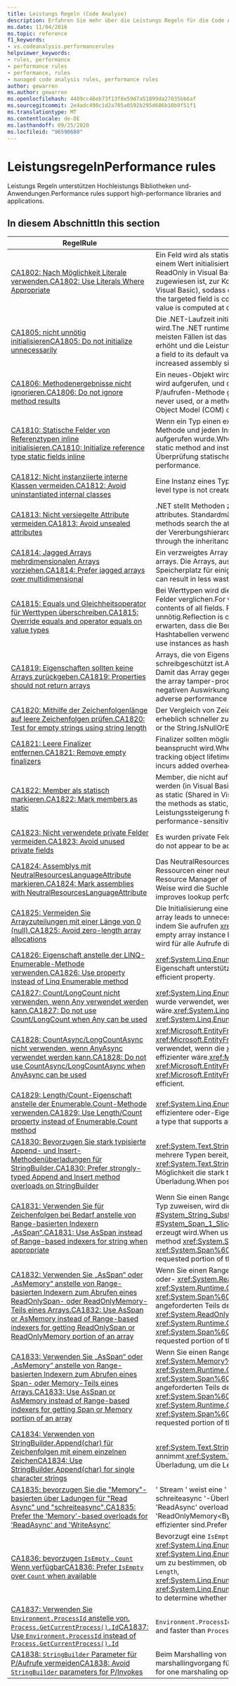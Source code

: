 ```yaml
---
title: Leistungs Regeln (Code Analyse)
description: Erfahren Sie mehr über die Leistungs Regeln für die Code Analyse.
ms.date: 11/04/2016
ms.topic: reference
f1_keywords:
- vs.codeanalysis.performancerules
helpviewer_keywords:
- rules, performance
- performance rules
- performance, rules
- managed code analysis rules, performance rules
author: gewarren
ms.author: gewarren
ms.openlocfilehash: 4409cc46eb73f13f8e59d7a51899da27035bb6af
ms.sourcegitcommit: 2e4adc490c1d2a705a0592b295d606b10b9f51f1
ms.translationtype: MT
ms.contentlocale: de-DE
ms.lasthandoff: 09/25/2020
ms.locfileid: "96590680"
---
```

# <a name="performance-rules"></a><span data-ttu-id="c8ee5-103">Leistungsregeln</span><span class="sxs-lookup"><span data-stu-id="c8ee5-103">Performance rules</span></span>

<span data-ttu-id="c8ee5-104">Leistungs Regeln unterstützen Hochleistungs Bibliotheken und-Anwendungen.</span><span class="sxs-lookup"><span data-stu-id="c8ee5-104">Performance rules support high-performance libraries and applications.</span></span>

## <a name="in-this-section"></a><span data-ttu-id="c8ee5-105">In diesem Abschnitt</span><span class="sxs-lookup"><span data-stu-id="c8ee5-105">In this section</span></span>

| <span data-ttu-id="c8ee5-106">Regel</span><span class="sxs-lookup"><span data-stu-id="c8ee5-106">Rule</span></span> | <span data-ttu-id="c8ee5-107">Beschreibung</span><span class="sxs-lookup"><span data-stu-id="c8ee5-107">Description</span></span> |
| - | - |
| [<span data-ttu-id="c8ee5-108">CA1802: Nach Möglichkeit Literale verwenden.</span><span class="sxs-lookup"><span data-stu-id="c8ee5-108">CA1802: Use Literals Where Appropriate</span></span>](ca1802.md) | <span data-ttu-id="c8ee5-109">Ein Feld wird als statisch und schreibgeschützt deklariert (in Visual Basic freigegeben und schreibgeschützt) und mit einem Wert initialisiert, der zur Kompilierzeit berechnet werden kann.</span><span class="sxs-lookup"><span data-stu-id="c8ee5-109">A field is declared static and read-only (Shared and ReadOnly in Visual Basic), and is initialized with a value that is computable at compile time.</span></span> <span data-ttu-id="c8ee5-110">Da der Wert, der dem Zielfeld zugewiesen ist, zur Kompilierzeit komprimiert werden kann, ändern Sie die Deklaration in ein Konstantenfeld (Konstantenin Visual Basic), sodass der Wert zur Kompilierzeit anstelle der Laufzeit berechnet wird.</span><span class="sxs-lookup"><span data-stu-id="c8ee5-110">Because the value that is assigned to the targeted field is computable at compile time, change the declaration to a const (Const in Visual Basic) field so that the value is computed at compile time instead of at run time.</span></span> |
| [<span data-ttu-id="c8ee5-111">CA1805: nicht unnötig initialisieren</span><span class="sxs-lookup"><span data-stu-id="c8ee5-111">CA1805: Do not initialize unnecessarily</span></span>](ca1805.md) | <span data-ttu-id="c8ee5-112">Die .NET-Laufzeit initialisiert alle Felder von Verweis Typen mit ihren Standardwerten, bevor der Konstruktor ausgeführt wird.</span><span class="sxs-lookup"><span data-stu-id="c8ee5-112">The .NET runtime initializes all fields of reference types to their default values before running the constructor.</span></span> <span data-ttu-id="c8ee5-113">In den meisten Fällen ist das explizite Initialisieren eines Felds auf seinen Standardwert redundant, wodurch Wartungskosten erhöht und die Leistung beeinträchtigt werden kann (z. b. mit erhöhter assemblygröße).</span><span class="sxs-lookup"><span data-stu-id="c8ee5-113">In most cases, explicitly initializing a field to its default value is redundant, which adds to maintenance costs and may degrade performance (such as with increased assembly size).</span></span> |
| [<span data-ttu-id="c8ee5-114">CA1806: Methodenergebnisse nicht ignorieren.</span><span class="sxs-lookup"><span data-stu-id="c8ee5-114">CA1806: Do not ignore method results</span></span>](ca1806.md) | <span data-ttu-id="c8ee5-115">Ein neues-Objekt wird erstellt, aber nie verwendet, oder eine Methode, die eine neue Zeichenfolge erstellt und zurückgibt, wird aufgerufen, und die neue Zeichenfolge wird nie verwendet, oder eine Component Object Model (com)-oder P/aufrufen-Methode gibt ein HRESULT oder einen Fehlercode zurück, das nie verwendet wird.</span><span class="sxs-lookup"><span data-stu-id="c8ee5-115">A new object is created but never used, or a method that creates and returns a new string is called and the new string is never used, or a Component Object Model (COM) or P/Invoke method returns an HRESULT or error code that is never used.</span></span> |
| [<span data-ttu-id="c8ee5-116">CA1810: Statische Felder von Referenztypen inline initialisieren.</span><span class="sxs-lookup"><span data-stu-id="c8ee5-116">CA1810: Initialize reference type static fields inline</span></span>](ca1810.md) | <span data-ttu-id="c8ee5-117">Wenn ein Typ einen expliziten statischen Konstruktor deklariert, überprüft der JIT-Compiler (Just in Time) jede statische Methode und jeden Instanzenkonstruktor des Typs. Dadurch wird sichergestellt, dass der statische Konstruktor zuvor aufgerufen wurde.</span><span class="sxs-lookup"><span data-stu-id="c8ee5-117">When a type declares an explicit static constructor, the just-in-time (JIT) compiler adds a check to each static method and instance constructor of the type to make sure that the static constructor was previously called.</span></span> <span data-ttu-id="c8ee5-118">Durch die Überprüfung statischer Konstruktoren kann die Leistung herabgesetzt werden.</span><span class="sxs-lookup"><span data-stu-id="c8ee5-118">Static constructor checks can decrease performance.</span></span> |
| [<span data-ttu-id="c8ee5-119">CA1812: Nicht instanziierte interne Klassen vermeiden.</span><span class="sxs-lookup"><span data-stu-id="c8ee5-119">CA1812: Avoid uninstantiated internal classes</span></span>](ca1812.md) | <span data-ttu-id="c8ee5-120">Eine Instanz eines Typs auf Assemblyebene wird nicht durch Code in der Assembly erstellt.</span><span class="sxs-lookup"><span data-stu-id="c8ee5-120">An instance of an assembly-level type is not created by code in the assembly.</span></span> |
| [<span data-ttu-id="c8ee5-121">CA1813: Nicht versiegelte Attribute vermeiden.</span><span class="sxs-lookup"><span data-stu-id="c8ee5-121">CA1813: Avoid unsealed attributes</span></span>](ca1813.md) | <span data-ttu-id="c8ee5-122">.NET stellt Methoden zum Abrufen von benutzerdefinierten Attributen bereit.</span><span class="sxs-lookup"><span data-stu-id="c8ee5-122">.NET provides methods for retrieving custom attributes.</span></span> <span data-ttu-id="c8ee5-123">Standardmäßig wird mit diesen Methoden die Attributvererbungshierarchie durchsucht.</span><span class="sxs-lookup"><span data-stu-id="c8ee5-123">By default, these methods search the attribute inheritance hierarchy.</span></span> <span data-ttu-id="c8ee5-124">Durch Verwendung eines versiegelten Attributs wird das Durchsuchen der Vererbungshierarchie unterbunden und die Leistung u. U. verbessert.</span><span class="sxs-lookup"><span data-stu-id="c8ee5-124">Sealing the attribute eliminates the search through the inheritance hierarchy and can improve performance.</span></span> |
| [<span data-ttu-id="c8ee5-125">CA1814: Jagged Arrays mehrdimensionalen Arrays vorziehen.</span><span class="sxs-lookup"><span data-stu-id="c8ee5-125">CA1814: Prefer jagged arrays over multidimensional</span></span>](ca1814.md) | <span data-ttu-id="c8ee5-126">Ein verzweigtes Array ist ein Array, dessen Elemente wiederum Arrays sind.</span><span class="sxs-lookup"><span data-stu-id="c8ee5-126">A jagged array is an array whose elements are arrays.</span></span> <span data-ttu-id="c8ee5-127">Die Arrays, aus denen die Elemente bestehen, können unterschiedlich groß sein, was zu weniger Verlust von Speicherplatz für einige Datenmengen führen kann.</span><span class="sxs-lookup"><span data-stu-id="c8ee5-127">The arrays that make up the elements can be of different sizes, which can result in less wasted space for some sets of data.</span></span> |
| [<span data-ttu-id="c8ee5-128">CA1815: Equals und Gleichheitsoperator für Werttypen überschreiben.</span><span class="sxs-lookup"><span data-stu-id="c8ee5-128">CA1815: Override equals and operator equals on value types</span></span>](ca1815.md) | <span data-ttu-id="c8ee5-129">Bei Werttypen wird die Reflection-Bibliothek von der geerbten Implementierung von Equals verwendet und der Inhalt aller Felder verglichen.</span><span class="sxs-lookup"><span data-stu-id="c8ee5-129">For value types, the inherited implementation of Equals uses the Reflection library and compares the contents of all fields.</span></span> <span data-ttu-id="c8ee5-130">Reflection ist rechenintensiv, und das Überprüfen eines jeden Felds auf Gleichheit ist eventuell unnötig.</span><span class="sxs-lookup"><span data-stu-id="c8ee5-130">Reflection is computationally expensive, and comparing every field for equality might be unnecessary.</span></span> <span data-ttu-id="c8ee5-131">Wenn Sie erwarten, dass die Benutzer Instanzen vergleichen oder sortieren bzw. dass sie die Instanzen als Schlüssel für Hashtabellen verwenden, sollte der Werttyp Equals implementieren.</span><span class="sxs-lookup"><span data-stu-id="c8ee5-131">If you expect users to compare or sort instances, or to use instances as hash table keys, your value type should implement Equals.</span></span> |
| [<span data-ttu-id="c8ee5-132">CA1819: Eigenschaften sollten keine Arrays zurückgeben.</span><span class="sxs-lookup"><span data-stu-id="c8ee5-132">CA1819: Properties should not return arrays</span></span>](ca1819.md) | <span data-ttu-id="c8ee5-133">Arrays, die von Eigenschaften zurückgegeben werden, sind nicht schreibgeschützt, auch wenn die Eigenschaft schreibgeschützt ist.</span><span class="sxs-lookup"><span data-stu-id="c8ee5-133">Arrays that are returned by properties are not write-protected, even if the property is read-only.</span></span> <span data-ttu-id="c8ee5-134">Damit das Array gegen Manipulationen geschützt bleibt, muss die Eigenschaft eine Kopie des Arrays zurückgeben.</span><span class="sxs-lookup"><span data-stu-id="c8ee5-134">To keep the array tamper-proof, the property must return a copy of the array.</span></span> <span data-ttu-id="c8ee5-135">Normalerweise verstehen die Benutzer nicht, welche negativen Auswirkungen der Aufruf einer solchen Eigenschaft auf die Leistung hat.</span><span class="sxs-lookup"><span data-stu-id="c8ee5-135">Typically, users will not understand the adverse performance implications of calling such a property.</span></span> |
| [<span data-ttu-id="c8ee5-136">CA1820: Mithilfe der Zeichenfolgenlänge auf leere Zeichenfolgen prüfen.</span><span class="sxs-lookup"><span data-stu-id="c8ee5-136">CA1820: Test for empty strings using string length</span></span>](ca1820.md) | <span data-ttu-id="c8ee5-137">Der Vergleich von Zeichenfolgen mit der String.Length-Eigenschaft oder der String.IsNullOrEmpty-Methode führt erheblich schneller zu Ergebnissen als das Verwenden von Equals.</span><span class="sxs-lookup"><span data-stu-id="c8ee5-137">Comparing strings by using the String.Length property or the String.IsNullOrEmpty method is significantly faster than using Equals.</span></span> |
| [<span data-ttu-id="c8ee5-138">CA1821: Leere Finalizer entfernen.</span><span class="sxs-lookup"><span data-stu-id="c8ee5-138">CA1821: Remove empty finalizers</span></span>](ca1821.md) | <span data-ttu-id="c8ee5-139">Finalizer sollten möglichst vermieden werden, da durch Verfolgung der Objektlebensdauer zusätzliche Leistung beansprucht wird.</span><span class="sxs-lookup"><span data-stu-id="c8ee5-139">Whenever you can, avoid finalizers because of the additional performance overhead that is involved in tracking object lifetime.</span></span> <span data-ttu-id="c8ee5-140">Ein leerer Finalizer verursacht zusätzlichen Aufwand ohne jeglichen Vorteil.</span><span class="sxs-lookup"><span data-stu-id="c8ee5-140">An empty finalizer incurs added overhead without any benefit.</span></span> |
| [<span data-ttu-id="c8ee5-141">CA1822: Member als statisch markieren.</span><span class="sxs-lookup"><span data-stu-id="c8ee5-141">CA1822: Mark members as static</span></span>](ca1822.md) | <span data-ttu-id="c8ee5-142">Member, die nicht auf Instanzdaten oder Aufrufen von Instanzmethoden zugreifen, können als statisch gekennzeichnet werden (in Visual Basic freigegeben).</span><span class="sxs-lookup"><span data-stu-id="c8ee5-142">Members that do not access instance data or call instance methods can be marked as static (Shared in Visual Basic).</span></span> <span data-ttu-id="c8ee5-143">Danach gibt der Compiler nicht virtuelle Aufrufsites an diese Member aus.</span><span class="sxs-lookup"><span data-stu-id="c8ee5-143">After you mark the methods as static, the compiler will emit nonvirtual call sites to these members.</span></span> <span data-ttu-id="c8ee5-144">Dies kann zu einer messbaren Leistungssteigerung für leistungsabhängigen Code führen.</span><span class="sxs-lookup"><span data-stu-id="c8ee5-144">This can give you a measurable performance gain for performance-sensitive code.</span></span> |
| [<span data-ttu-id="c8ee5-145">CA1823: Nicht verwendete private Felder vermeiden.</span><span class="sxs-lookup"><span data-stu-id="c8ee5-145">CA1823: Avoid unused private fields</span></span>](ca1823.md) | <span data-ttu-id="c8ee5-146">Es wurden private Felder erkannt, auf die in der Assembly anscheinend kein Zugriff erfolgt.</span><span class="sxs-lookup"><span data-stu-id="c8ee5-146">Private fields were detected that do not appear to be accessed in the assembly.</span></span> |
| [<span data-ttu-id="c8ee5-147">CA1824: Assemblys mit NeutralResourcesLanguageAttribute markieren.</span><span class="sxs-lookup"><span data-stu-id="c8ee5-147">CA1824: Mark assemblies with NeutralResourcesLanguageAttribute</span></span>](ca1824.md) | <span data-ttu-id="c8ee5-148">Das NeutralResourcesLanguage-Attribut informiert den Ressourcen-Manager der Sprache, die verwendet wurde, um die Ressourcen einer neutralen Kultur für eine Assembly anzuzeigen.</span><span class="sxs-lookup"><span data-stu-id="c8ee5-148">The NeutralResourcesLanguage attribute informs the Resource Manager of the language that was used to display the resources of a neutral culture for an assembly.</span></span> <span data-ttu-id="c8ee5-149">Auf diese Weise wird die Suchleistung für die erste zu ladende Ressource verbessert und Ihr Workingset kann sich verkleinern.</span><span class="sxs-lookup"><span data-stu-id="c8ee5-149">This improves lookup performance for the first resource that you load and can reduce your working set.</span></span> |
| [<span data-ttu-id="c8ee5-150">CA1825: Vermeiden Sie Arrayzuteilungen mit einer Länge von 0 (null).</span><span class="sxs-lookup"><span data-stu-id="c8ee5-150">CA1825: Avoid zero-length array allocations</span></span>](ca1825.md) | <span data-ttu-id="c8ee5-151">Die Initialisierung eines Arrays der Länge 0 (null) führt zu einer unnötigen Speicher Belegung.</span><span class="sxs-lookup"><span data-stu-id="c8ee5-151">Initializing a zero-length array leads to unnecessary memory allocation.</span></span> <span data-ttu-id="c8ee5-152">Verwenden Sie stattdessen die statisch zugeordnete leere Array Instanz, indem Sie aufrufen <xref:System.Array.Empty%2A?displayProperty=nameWithType> .</span><span class="sxs-lookup"><span data-stu-id="c8ee5-152">Instead, use the statically allocated empty array instance by calling <xref:System.Array.Empty%2A?displayProperty=nameWithType>.</span></span> <span data-ttu-id="c8ee5-153">Die Speicher Belegung wird für alle Aufrufe dieser Methode freigegeben.</span><span class="sxs-lookup"><span data-stu-id="c8ee5-153">The memory allocation is shared across all invocations of this method.</span></span> |
| [<span data-ttu-id="c8ee5-154">CA1826: Eigenschaft anstelle der LINQ-Enumerable-Methode verwenden.</span><span class="sxs-lookup"><span data-stu-id="c8ee5-154">CA1826: Use property instead of Linq Enumerable method</span></span>](ca1826.md) | <span data-ttu-id="c8ee5-155"><xref:System.Linq.Enumerable> Die LINQ-Methode wurde für einen Typ verwendet, der eine äquivalente, effizientere Eigenschaft unterstützt.</span><span class="sxs-lookup"><span data-stu-id="c8ee5-155"><xref:System.Linq.Enumerable> LINQ method was used on a type that supports an equivalent, more efficient property.</span></span> |
| [<span data-ttu-id="c8ee5-156">CA1827: Count/LongCount nicht verwenden, wenn Any verwendet werden kann.</span><span class="sxs-lookup"><span data-stu-id="c8ee5-156">CA1827: Do not use Count/LongCount when Any can be used</span></span>](ca1827.md) | <span data-ttu-id="c8ee5-157"><xref:System.Linq.Enumerable.Count%2A> die-Methode oder die- <xref:System.Linq.Enumerable.LongCount%2A> Methode wurde verwendet, wenn die <xref:System.Linq.Enumerable.Any%2A> Methode effizienter wäre.</span><span class="sxs-lookup"><span data-stu-id="c8ee5-157"><xref:System.Linq.Enumerable.Count%2A> or <xref:System.Linq.Enumerable.LongCount%2A> method was used where <xref:System.Linq.Enumerable.Any%2A> method would be more efficient.</span></span> |
| [<span data-ttu-id="c8ee5-158">CA1828: CountAsync/LongCountAsync nicht verwenden, wenn AnyAsync verwendet werden kann.</span><span class="sxs-lookup"><span data-stu-id="c8ee5-158">CA1828: Do not use CountAsync/LongCountAsync when AnyAsync can be used</span></span>](ca1828.md) | <span data-ttu-id="c8ee5-159"><xref:Microsoft.EntityFrameworkCore.EntityFrameworkQueryableExtensions.CountAsync%2A> die-Methode oder die- <xref:Microsoft.EntityFrameworkCore.EntityFrameworkQueryableExtensions.LongCountAsync%2A> Methode wurde verwendet, wenn die <xref:Microsoft.EntityFrameworkCore.EntityFrameworkQueryableExtensions.AnyAsync%2A> Methode effizienter wäre.</span><span class="sxs-lookup"><span data-stu-id="c8ee5-159"><xref:Microsoft.EntityFrameworkCore.EntityFrameworkQueryableExtensions.CountAsync%2A> or <xref:Microsoft.EntityFrameworkCore.EntityFrameworkQueryableExtensions.LongCountAsync%2A> method was used where <xref:Microsoft.EntityFrameworkCore.EntityFrameworkQueryableExtensions.AnyAsync%2A> method would be more efficient.</span></span> |
| [<span data-ttu-id="c8ee5-160">CA1829: Length/Count-Eigenschaft anstelle der Enumerable.Count-Methode verwenden.</span><span class="sxs-lookup"><span data-stu-id="c8ee5-160">CA1829: Use Length/Count property instead of Enumerable.Count method</span></span>](ca1829.md) | <span data-ttu-id="c8ee5-161"><xref:System.Linq.Enumerable.Count%2A> Die LINQ-Methode wurde für einen Typ verwendet, der eine äquivalente, effizientere oder-Eigenschaft unterstützt `Length` `Count` .</span><span class="sxs-lookup"><span data-stu-id="c8ee5-161"><xref:System.Linq.Enumerable.Count%2A> LINQ method was used on a type that supports an equivalent, more efficient `Length` or `Count` property.</span></span> |
| [<span data-ttu-id="c8ee5-162">CA1830: Bevorzugen Sie stark typisierte Append- und Insert-Methodenüberladungen für StringBuilder.</span><span class="sxs-lookup"><span data-stu-id="c8ee5-162">CA1830: Prefer strongly-typed Append and Insert method overloads on StringBuilder</span></span>](ca1830.md) | <span data-ttu-id="c8ee5-163"><xref:System.Text.StringBuilder.Append%2A> und <xref:System.Text.StringBuilder.Insert%2A> Stellen über Ladungen für mehrere Typen bereit, die über System. String hinausgehen.</span><span class="sxs-lookup"><span data-stu-id="c8ee5-163"><xref:System.Text.StringBuilder.Append%2A> and <xref:System.Text.StringBuilder.Insert%2A> provide overloads for multiple types beyond System.String.</span></span>  <span data-ttu-id="c8ee5-164">Bevorzugen Sie nach Möglichkeit die stark typisierten über Ladungen über die Verwendung von ToString () und der Zeichen folgen basierten Überladung.</span><span class="sxs-lookup"><span data-stu-id="c8ee5-164">When possible, prefer the strongly-typed overloads over using ToString() and the string-based overload.</span></span> |
| [<span data-ttu-id="c8ee5-165">CA1831: Verwenden Sie für Zeichenfolgen bei Bedarf anstelle von Range-basierten Indexern „AsSpan“.</span><span class="sxs-lookup"><span data-stu-id="c8ee5-165">CA1831: Use AsSpan instead of Range-based indexers for string when appropriate</span></span>](ca1831.md) | <span data-ttu-id="c8ee5-166">Wenn Sie einen Range-Indexer für eine Zeichenfolge verwenden und den Wert implizit einem "Read onlyspan"- &lt; Char- &gt; Typ zuweisen, wird die-Methode <xref:System.String.Substring%2A?#System_String_Substring_System_Int32_System_Int32_> anstelle von verwendet <xref:System.Span%601.Slice%2A?#System_Span_1_Slice_System_Int32_System_Int32_> , wodurch eine Kopie des angeforderten Teils der Zeichenfolge erzeugt wird.</span><span class="sxs-lookup"><span data-stu-id="c8ee5-166">When using a range-indexer on a string and implicitly assigning the value to a ReadOnlySpan&lt;char&gt; type, the method <xref:System.String.Substring%2A?#System_String_Substring_System_Int32_System_Int32_> will be used instead of <xref:System.Span%601.Slice%2A?#System_Span_1_Slice_System_Int32_System_Int32_>, which produces a copy of requested portion of the string.</span></span> |
| [<span data-ttu-id="c8ee5-167">CA1832: Verwenden Sie „AsSpan“ oder „AsMemory“ anstelle von Range-basierten Indexern zum Abrufen eines ReadOnlySpan- oder ReadOnlyMemory-Teils eines Arrays.</span><span class="sxs-lookup"><span data-stu-id="c8ee5-167">CA1832: Use AsSpan or AsMemory instead of Range-based indexers for getting ReadOnlySpan or ReadOnlyMemory portion of an array</span></span>](ca1832.md) | <span data-ttu-id="c8ee5-168">Wenn Sie einen Range-Indexer für ein Array verwenden und den Wert implizit einem- <xref:System.ReadOnlySpan%601> oder- <xref:System.ReadOnlyMemory%601> Typ zuweisen, wird die-Methode <xref:System.Runtime.CompilerServices.RuntimeHelpers.GetSubArray%2A> anstelle von verwendet <xref:System.Span%601.Slice%2A?#System_Span_1_Slice_System_Int32_System_Int32_> , wodurch eine Kopie des angeforderten Teils des Arrays erzeugt wird.</span><span class="sxs-lookup"><span data-stu-id="c8ee5-168">When using a range-indexer on an array and implicitly assigning the value to a <xref:System.ReadOnlySpan%601> or <xref:System.ReadOnlyMemory%601> type, the method <xref:System.Runtime.CompilerServices.RuntimeHelpers.GetSubArray%2A> will be used instead of <xref:System.Span%601.Slice%2A?#System_Span_1_Slice_System_Int32_System_Int32_>, which produces a copy of requested portion of the array.</span></span> |
| [<span data-ttu-id="c8ee5-169">CA1833: Verwenden Sie „AsSpan“ oder „AsMemory“ anstelle von Range-basierten Indexern zum Abrufen eines Span- oder Memory-Teils eines Arrays.</span><span class="sxs-lookup"><span data-stu-id="c8ee5-169">CA1833: Use AsSpan or AsMemory instead of Range-based indexers for getting Span or Memory portion of an array</span></span>](ca1833.md) | <span data-ttu-id="c8ee5-170">Wenn Sie einen Range-Indexer für ein Array verwenden und den Wert implizit einem- <xref:System.Span%601> oder- <xref:System.Memory%601> Typ zuweisen, wird die-Methode <xref:System.Runtime.CompilerServices.RuntimeHelpers.GetSubArray%2A> anstelle von verwendet <xref:System.Span%601.Slice%2A?#System_Span_1_Slice_System_Int32_System_Int32_> , wodurch eine Kopie des angeforderten Teils des Arrays erzeugt wird.</span><span class="sxs-lookup"><span data-stu-id="c8ee5-170">When using a range-indexer on an array and implicitly assigning the value to a <xref:System.Span%601> or <xref:System.Memory%601> type, the method <xref:System.Runtime.CompilerServices.RuntimeHelpers.GetSubArray%2A> will be used instead of <xref:System.Span%601.Slice%2A?#System_Span_1_Slice_System_Int32_System_Int32_>, which produces a copy of requested portion of the array.</span></span> |
| [<span data-ttu-id="c8ee5-171">CA1834: Verwenden von StringBuilder.Append(char) für Zeichenfolgen mit einem einzelnen Zeichen</span><span class="sxs-lookup"><span data-stu-id="c8ee5-171">CA1834: Use StringBuilder.Append(char) for single character strings</span></span>](ca1834.md) | <span data-ttu-id="c8ee5-172"><xref:System.Text.StringBuilder> verfügt über eine-Überladung `Append` , die einen `char` als sein Argument annimmt.</span><span class="sxs-lookup"><span data-stu-id="c8ee5-172"><xref:System.Text.StringBuilder> has an `Append` overload that takes a `char` as its argument.</span></span> <span data-ttu-id="c8ee5-173">Bevorzugen Sie die `char` Überladung, um die Leistung zu verbessern</span><span class="sxs-lookup"><span data-stu-id="c8ee5-173">Prefer calling the `char` overload to improve performance.</span></span> |
| [<span data-ttu-id="c8ee5-174">CA1835: bevorzugen Sie die "Memory"-basierten über Ladungen für "Read Async" und "schreiteasync".</span><span class="sxs-lookup"><span data-stu-id="c8ee5-174">CA1835: Prefer the 'Memory'-based overloads for 'ReadAsync' and 'WriteAsync'</span></span>](ca1835.md) | <span data-ttu-id="c8ee5-175">' Stream ' weist eine ' Schreib async '-Überladung auf, die ein ' Memory &lt; Byte &gt; ' als erstes Argument annimmt, und eine ' schreiteasync '-Überladung, die ein ' Read onlymemory &lt; Byte &gt; ' als erstes Argument annimmt.</span><span class="sxs-lookup"><span data-stu-id="c8ee5-175">'Stream' has a 'ReadAsync' overload that takes a 'Memory&lt;Byte&gt;' as the first argument, and a 'WriteAsync' overload that takes a 'ReadOnlyMemory&lt;Byte&gt;' as the first argument.</span></span> <span data-ttu-id="c8ee5-176">Bevorzugen Sie das Aufrufen der Speicher basierten über Ladungen, die effizienter sind.</span><span class="sxs-lookup"><span data-stu-id="c8ee5-176">Prefer calling the memory based overloads, which are more efficient.</span></span> |
| [<span data-ttu-id="c8ee5-177">CA1836: bevorzugen `IsEmpty` , `Count` Wenn verfügbar</span><span class="sxs-lookup"><span data-stu-id="c8ee5-177">CA1836: Prefer `IsEmpty` over `Count` when available</span></span>](ca1836.md) | <span data-ttu-id="c8ee5-178">Bevorzugt eine `IsEmpty` Eigenschaft, die effizienter ist als `Count` , oder, `Length` <xref:System.Linq.Enumerable.Count%60%601%28System.Collections.Generic.IEnumerable%7B%60%600%7D%29> <xref:System.Linq.Enumerable.LongCount%60%601%28System.Collections.Generic.IEnumerable%7B%60%600%7D%29> um zu bestimmen, ob das Objekt Elemente enthält oder nicht.</span><span class="sxs-lookup"><span data-stu-id="c8ee5-178">Prefer `IsEmpty` property that is more efficient than `Count`, `Length`, <xref:System.Linq.Enumerable.Count%60%601%28System.Collections.Generic.IEnumerable%7B%60%600%7D%29> or <xref:System.Linq.Enumerable.LongCount%60%601%28System.Collections.Generic.IEnumerable%7B%60%600%7D%29> to determine whether the object contains or not any items.</span></span> |
| [<span data-ttu-id="c8ee5-179">CA1837: Verwenden Sie `Environment.ProcessId` anstelle von. `Process.GetCurrentProcess().Id`</span><span class="sxs-lookup"><span data-stu-id="c8ee5-179">CA1837: Use `Environment.ProcessId` instead of `Process.GetCurrentProcess().Id`</span></span>](ca1837.md) | <span data-ttu-id="c8ee5-180">`Environment.ProcessId` ist einfacher und schneller als `Process.GetCurrentProcess().Id` .</span><span class="sxs-lookup"><span data-stu-id="c8ee5-180">`Environment.ProcessId` is simpler and faster than `Process.GetCurrentProcess().Id`.</span></span> |
| [<span data-ttu-id="c8ee5-181">CA1838: `StringBuilder` Parameter für P/Aufrufe vermeiden</span><span class="sxs-lookup"><span data-stu-id="c8ee5-181">CA1838: Avoid `StringBuilder` parameters for P/Invokes</span></span>](ca1838.md) | <span data-ttu-id="c8ee5-182">Beim Marshalling von `StringBuilder` wird immer eine native Puffer Kopie erstellt, was zu mehreren Zuordnungen für einen marshallingvorgang führt.</span><span class="sxs-lookup"><span data-stu-id="c8ee5-182">Marshaling of `StringBuilder` always creates a native buffer copy, resulting in multiple allocations for one marshaling operation.</span></span> |
